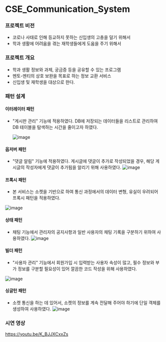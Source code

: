 # CSE_Communication_System

### 프로젝트 비전

- 코로나 사태로 인해 등교하지 못하는 신입생의 고충을 덜기 위해서
- 학과 생활에 어려움을 겪는 재학생들에게 도움을 주기 위해서



### 프로젝트 개요

- 학과 생활 정보와 과제, 궁금증 등을 공유할 수 있는 프로그램
- 멘토-멘티의 상호 보완을 목표로 하는 정보 교환 서비스
- 신입생 및 재학생을 대상으로 한다.



### 패턴 설계

#### 이터레이터 패턴

- "게시판 관리" 기능에 적용하였다. DB에 저장되는 데이터들을 리스트로 관리하여 DB 테이블을 탐색하는 시간을 줄이고자 하였다.

  ![image](https://user-images.githubusercontent.com/64880435/117075028-20e84480-ad6f-11eb-89aa-28969bd1aafd.png)



#### 옵저버 패턴

- "댓글 알림" 기능에 적용하였다. 게시글에 댓글이 추가로 작성되었을 경우, 해당 게시글의 작성자에게 댓글이 추가됨을 알리기 위해 사용하였다.
![image](https://user-images.githubusercontent.com/64880435/117075052-29d91600-ad6f-11eb-84ac-e346a8f0bde8.png)



#### 프록시 패턴

- 본 서비스는 소켓을 기반으로 하여 통신 과정에서의 데이터 변형, 유실이 우려되어 프록시 패턴을 적용하였다.

![image](https://user-images.githubusercontent.com/64880435/117075064-2e053380-ad6f-11eb-8696-e1342b38ccd6.png)



#### 상태 패턴

- 채팅 기능에서 관리자의 공지사항과 일반 사용자의 채팅 기록을 구분하기 위하여 사용하였다.
![image](https://user-images.githubusercontent.com/64880435/117075092-38bfc880-ad6f-11eb-8709-c970d6467d5c.png)



#### 빌더 패턴

- "사용자 관리" 기능에서 회원가입 시 입력받는 사용자 속성이 많고, 필수 정보와 부가 정보를 구분할 필요성이 있어 깔끔한 코드 작성을 위해 사용하였다.

![image](https://user-images.githubusercontent.com/64880435/117075105-3d847c80-ad6f-11eb-83c0-ddf70174fb22.png)



#### 싱글턴 패턴

- 소켓 통신을 하는 데 있어서, 소켓의 정보를 계속 전달해 주어야 하기에 단일 객체를 생성하여 사용하였다.
![image](https://user-images.githubusercontent.com/64880435/117075115-42493080-ad6f-11eb-871a-0f7843c8d38f.png)



### 시연 영상

https://youtu.be/K_BJJXCxxZs
